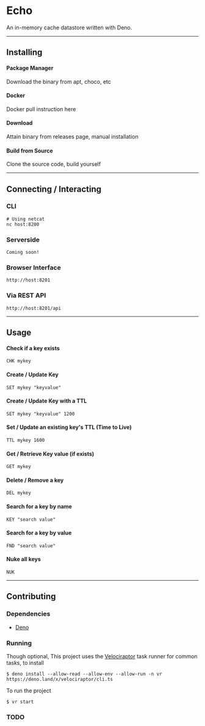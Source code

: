 # Echo 

An in-memory cache datastore written with Deno.

---

## Installing 

#### Package Manager

Download the binary from apt, choco, etc

#### Docker 

Docker pull instruction here 

#### Download

Attain binary from releases page, manual installation

#### Build from Source 

Clone the source code, build yourself 

---

## Connecting / Interacting 

### CLI

```
# Using netcat
nc host:8200
```

### Serverside

```
Coming soon!
```

### Browser Interface

```
http://host:8201
```

### Via REST API

```
http://host:8201/api
```

---

## Usage

#### Check if a key exists

```
CHK mykey
```

#### Create / Update Key 

```
SET mykey "keyvalue"
```

#### Create / Update Key with a TTL

```
SET mykey "keyvalue" 1200
```

#### Set / Update an existing key's TTL (Time to Live) 

```
TTL mykey 1600
```

#### Get / Retrieve Key value (if exists)

```
GET mykey
```

#### Delete / Remove a key 

```
DEL mykey
```

#### Search for a key by name

```
KEY "search value"
```

#### Search for a key by value 

```
FND "search value"
```

#### Nuke all keys 

```
NUK 
```

---

## Contributing

### Dependencies 
- [Deno](https://deno.land/) 

### Running 

Though optional, This project uses the [Velociraptor](https://deno.land/x/velociraptor) task runner for common tasks, to install

```
$ deno install --allow-read --allow-env --allow-run -n vr https://deno.land/x/velociraptor/cli.ts
```

To run the project

```
$ vr start
```

### TODO